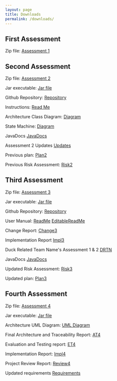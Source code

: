 ```yaml
---
layout: page
title: Downloads
permalink: /downloads/
---
```


## First Assessment
Zip file: [Assessment 1](/downloads/Gandhi-Inc1.zip)

## Second Assessment
Zip file: [Assessment 2](/downloads/Gandhi_Inc2.zip)

Jar executable: [Jar file](/downloads/blindeye.jar)

Github Repository: [Repository](https://github.com/SEPR-York/Gandhi-Inc.)

Instructions: [Read Me](/downloads/ReadMeOld.pdf)

Architecture Class Diagram: [Diagram](/downloads/ArchitectureClassDiagram.png)

State Machine: [Diagram](/downloads/StateMachine.png)

JavaDocs [JavaDocs](/olddoc/index.html)

Assessment 2 Updates [Updates](/oldupdates)

Previous plan: [Plan2](/downloads/Plan2old.pdf)

Previous Risk Assessment: [Risk2](/downloads/Risk2.pdf)

## Third Assessment
Zip file: [Assessment 3](/downloads/Gandhi_Inc3.zip)

Jar executable: [Jar file](/downloads/assessment3.jar)

Github Repository: [Repository](https://github.com/SEPR-York/SEPR)

User Manual: [ReadMe](/downloads/UserManual.pdf)   [EditableReadMe](/downloads/EditableUserManual.docx)

Change Report: [Change3](/downloads/Change3.pdf)

Implementation Report [Impl3](/downloads/Impl3.pdf)

Duck Related Team Name's Assessment 1 & 2 [DRTN](/downloads/DRTN.zip)

JavaDocs [JavaDocs](/doc3/index.html)

Updated Risk Assessment: [Risk3](/downloads/Risk3.pdf)

Updated plan: [Plan3](/downloads/Plan3.pdf)


## Fourth Assessment
Zip file: [Assessment 4](/downloads/Gandhi-Inc.zip)

Jar executable: [Jar file](/downloads/assessment4.jar)

Architecture UML Diagram: [UML Diagram](/downloads/FinalUMLArchitectureImage.png)

Final Architecture and Traceability Report: [AT4](/downloads/AT4.pdf)

Evaluation and Testing report: [ET4](/downloads/ET4.pdf)

Implementation Report: [Impl4](/downloads/Impl4.pdf)

Project Review Report: [Review4](/downloads/review4.pdf)

Updated requirements [Requirements](/downloads/Req4.pdf)
